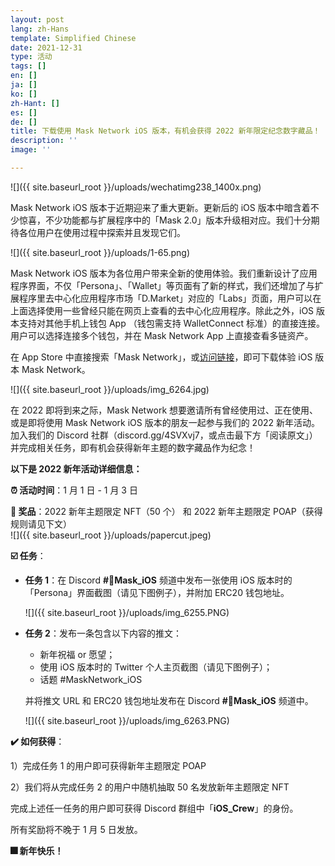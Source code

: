 ```yaml
---
layout: post
lang: zh-Hans
template: Simplified Chinese
date: 2021-12-31
type: 活动
tags: []
en: []
ja: []
ko: []
zh-Hant: []
es: []
de: []
title: 下载使用 Mask Network iOS 版本，有机会获得 2022 新年限定纪念数字藏品！
description: ''
image: ''

---
```

![]({{ site.baseurl_root }}/uploads/wechatimg238_1400x.png)

Mask Network iOS 版本于近期迎来了重大更新。更新后的 iOS 版本中暗含着不少惊喜，不少功能都与扩展程序中的「Mask 2.0」版本升级相对应。我们十分期待各位用户在使用过程中探索并且发现它们。

  
![]({{ site.baseurl_root }}/uploads/1-65.png)

Mask Network iOS 版本为各位用户带来全新的使用体验。我们重新设计了应用程序界面，不仅「Persona」、「Wallet」等页面有了新的样式，我们还增加了与扩展程序里去中心化应用程序市场「D.Market」对应的「Labs」页面，用户可以在上面选择使用一些曾经只能在网页上查看的去中心化应用程序。除此之外，iOS 版本支持对其他手机上钱包 App （钱包需支持 WalletConnect 标准）的直接连接。用户可以选择连接多个钱包，并在 Mask Network App 上直接查看多链资产。

在 App Store 中直接搜索「Mask Network」，或[访问链接](https://apps.apple.com/app/id1478382964)，即可下载体验 iOS 版本 Mask Network。

![]({{ site.baseurl_root }}/uploads/img_6264.jpg)

在 2022 即将到来之际，Mask Network 想要邀请所有曾经使用过、正在使用、或是即将使用 Mask Network iOS 版本的朋友一起参与我们的 2022 新年活动。加入我们的 Discord 社群（discord.gg/4SVXvj7，或点击最下方「阅读原文」）并完成相关任务，即有机会获得新年主题的数字藏品作为纪念！

**以下是 2022 新年活动详细信息：**

**⏰ 活动时间**：1 月 1 日 - 1 月 3 日

**🎁 奖品**：2022 新年主题限定 NFT（50 个） 和 2022 新年主题限定 POAP（获得规则请见下文）  
![]({{ site.baseurl_root }}/uploads/papercut.jpeg)

**☑️ 任务**：

* **任务 1**：在 Discord **#📱Mask_iOS** 频道中发布一张使用 iOS 版本时的「Persona」界面截图（请见下图例子），并附加 ERC20 钱包地址。

  ![]({{ site.baseurl_root }}/uploads/img_6255.PNG)
* **任务 2**：发布一条包含以下内容的推文：
  * 新年祝福 or 愿望；
  * 使用 iOS 版本时的 Twitter 个人主页截图（请见下图例子）；
  * 话题 #MaskNetwork_iOS

  并将推文 URL 和 ERC20 钱包地址发布在 Discord **#📱Mask_iOS** 频道中。

  ![]({{ site.baseurl_root }}/uploads/img_6263.PNG)

**✔️ 如何获得**：

1）完成任务 1 的用户即可获得新年主题限定 POAP

2）我们将从完成任务 2 的用户中随机抽取 50 名发放新年主题限定 NFT

完成上述任一任务的用户即可获得 Discord 群组中「**iOS_Crew**」的身份。

所有奖励将不晚于 1 月 5 日发放。

**🎆 新年快乐！**